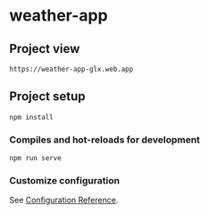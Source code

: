 # weather-app

## Project view

```
https://weather-app-glx.web.app
```

## Project setup

```
npm install
```

### Compiles and hot-reloads for development

```
npm run serve
```

### Customize configuration

See [Configuration Reference](https://cli.vuejs.org/config/).
